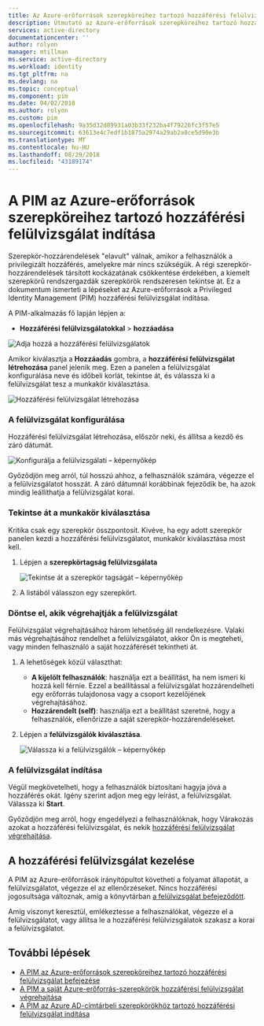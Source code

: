 ```yaml
---
title: Az Azure-erőforrások szerepköreihez tartozó hozzáférési felülvizsgálat indítása a PIM |} A Microsoft Docs
description: Útmutató az Azure-erőforrások szerepköreihez tartozó hozzáférési felülvizsgálat indítása az Azure AD Privileged Identity Management (PIM).
services: active-directory
documentationcenter: ''
author: rolyon
manager: mtillman
ms.service: active-directory
ms.workload: identity
ms.tgt_pltfrm: na
ms.devlang: na
ms.topic: conceptual
ms.component: pim
ms.date: 04/02/2018
ms.author: rolyon
ms.custom: pim
ms.openlocfilehash: 9a35d32d89931a03b33f232ba4f79226fc3f57e5
ms.sourcegitcommit: 63613e4c7edf1b1875a2974a29ab2a8ce5d90e3b
ms.translationtype: MT
ms.contentlocale: hu-HU
ms.lasthandoff: 08/29/2018
ms.locfileid: "43189174"
---
```

# <a name="start-an-access-review-for-azure-resource-roles-in-pim"></a>A PIM az Azure-erőforrások szerepköreihez tartozó hozzáférési felülvizsgálat indítása
Szerepkör-hozzárendelések "elavult" válnak, amikor a felhasználók a privilegizált hozzáférés, amelyekre már nincs szükségük. A régi szerepkör-hozzárendelések társított kockázatának csökkentése érdekében, a kiemelt szerepkörű rendszergazdák szerepkörök rendszeresen tekintse át. Ez a dokumentum ismerteti a lépéseket az Azure-erőforrások a Privileged Identity Management (PIM) hozzáférési felülvizsgálat indítása.

A PIM-alkalmazás fő lapján lépjen a:

* **Hozzáférési felülvizsgálatokkal** > **hozzáadása**

![Adja hozzá a hozzáférési felülvizsgálatok](media/azure-pim-resource-rbac/rbac-access-review-home.png)

Amikor kiválasztja a **Hozzáadás** gombra, a **hozzáférési felülvizsgálat létrehozása** panel jelenik meg. Ezen a panelen a felülvizsgálat konfigurálása neve és időbeli korlát, tekintse át, és válassza ki a felülvizsgálat tesz a munkakör kiválasztása.

![Hozzáférési felülvizsgálat létrehozása](media/azure-pim-resource-rbac/rbac-create-access-review.png)

### <a name="configure-the-review"></a>A felülvizsgálat konfigurálása
Hozzáférési felülvizsgálat létrehozása, először neki, és állítsa a kezdő és záró dátumát.

![Konfigurálja a felülvizsgálati – képernyőkép](media/azure-pim-resource-rbac/rbac-access-review-setting-1.png)

Győződjön meg arról, túl hosszú ahhoz, a felhasználók számára, végezze el a felülvizsgálatot hosszát. A záró dátumnál korábbinak fejeződik be, ha azok mindig leállíthatja a felülvizsgálat korai.

### <a name="choose-a-role-to-review"></a>Tekintse át a munkakör kiválasztása
Kritika csak egy szerepkör összpontosít. Kivéve, ha egy adott szerepkör panelen kezdi a hozzáférési felülvizsgálatot, munkakör kiválasztása most kell.

1. Lépjen a **szerepkörtagság felülvizsgálata**
   
    ![Tekintse át a szerepkör tagságát – képernyőkép](media/azure-pim-resource-rbac/rbac-access-review-setting-2.png)
2. A listából válasszon egy szerepkört.

### <a name="decide-who-will-perform-the-review"></a>Döntse el, akik végrehajtják a felülvizsgálat
Felülvizsgálat végrehajtásához három lehetőség áll rendelkezésre. Valaki más végrehajtásához rendelhet a felülvizsgálatot, akkor Ön is megteheti, vagy minden felhasználó a saját hozzáférését tekintheti át.

1. A lehetőségek közül választhat:
   
   * **A kijelölt felhasználók**: használja ezt a beállítást, ha nem ismeri ki hozzá kell férnie. Ezzel a beállítással a felülvizsgálat hozzárendelheti egy erőforrás tulajdonosa vagy a csoport kezelőjének végrehajtásához.
   * **Hozzárendelt (self)**: használja ezt a beállítást szeretné, hogy a felhasználók, ellenőrizze a saját szerepkör-hozzárendeléseket.
   
2. Lépjen a **felülvizsgálók kiválasztása**.
   
    ![Válassza ki a felülvizsgálók – képernyőkép](media/azure-pim-resource-rbac/rbac-access-review-setting-3.png)

### <a name="start-the-review"></a>A felülvizsgálat indítása
Végül megkövetelheti, hogy a felhasználók biztosítani hagyja jóvá a hozzáférés okát. Igény szerint adjon meg egy leírást, a felülvizsgálat. Válassza ki **Start**.

Győződjön meg arról, hogy engedélyezi a felhasználóknak, hogy Várakozás azokat a hozzáférési felülvizsgálat, és nekik [hozzáférési felülvizsgálat végrehajtása](pim-resource-roles-perform-access-review.md).

## <a name="manage-the-access-review"></a>A hozzáférési felülvizsgálat kezelése
A PIM az Azure-erőforrások irányítópultot követheti a folyamat állapotát, a felülvizsgálatot, végezze el az ellenőrzéseket. Nincs hozzáférési jogosultsága változnak, amíg a könyvtárban [a felülvizsgálat befejeződött](pim-resource-roles-complete-access-review.md).

Amíg viszonyt keresztül, emlékeztesse a felhasználókat, végezze el a felülvizsgálatot, vagy állítsa le a hozzáférési felülvizsgálatok szakasz a korai a felülvizsgálatot.

## <a name="next-steps"></a>További lépések

- [A PIM az Azure-erőforrások szerepköreihez tartozó hozzáférési felülvizsgálat befejezése](pim-resource-roles-complete-access-review.md)
- [A PIM a saját Azure-erőforrás-szerepkörök hozzáférési felülvizsgálat végrehajtása](pim-resource-roles-perform-access-review.md)
- [A PIM az Azure AD-címtárbeli szerepkörökhöz tartozó hozzáférési felülvizsgálat indítása](pim-how-to-start-security-review.md)
